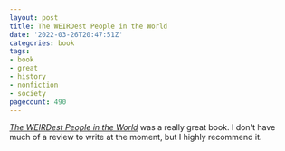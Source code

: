 ```yaml
---
layout: post
title: The WEIRDest People in the World
date: '2022-03-26T20:47:51Z'
categories: book
tags:
- book
- great
- history
- nonfiction
- society
pagecount: 490
---
```


[*The WEIRDest People in the World*][book-amaz] was a really great book. I don't have much of a
review to write at the moment, but I highly recommend it.

[book-amaz]:      https://www.amazon.com/WEIRDest-People-World-Psychologically-Particularly-ebook/dp/B07RZFCPMD
